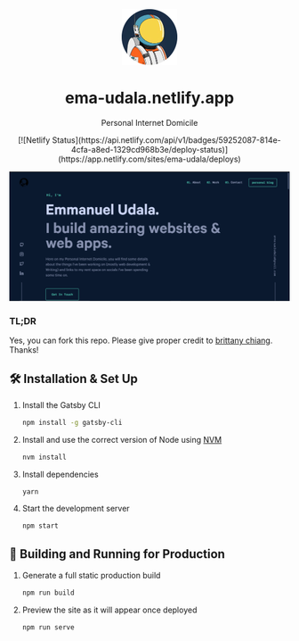 <div align="center">
  <img alt="Logo" src="https://raw.githubusercontent.com/ema-udala/personal-website-v2/main/src/images/logo.png" width="100" />
</div>
<h1 align="center">
  ema-udala.netlify.app 
</h1>
<p align="center">Personal Internet Domicile </p>
</p>
<p align="center">
  [![Netlify Status](https://api.netlify.com/api/v1/badges/59252087-814e-4cfa-a8ed-1329cd968b3e/deploy-status)](https://app.netlify.com/sites/ema-udala/deploys)
  </a>
</p>

![demo](https://raw.githubusercontent.com/ema-udala/personal-website-v2/main/src/images/demo.png)

### TL;DR

Yes, you can fork this repo. Please give proper credit to [brittany chiang](https://github.com/bchiang7/). Thanks!

## 🛠 Installation & Set Up

1. Install the Gatsby CLI

   ```sh
   npm install -g gatsby-cli
   ```

2. Install and use the correct version of Node using [NVM](https://github.com/nvm-sh/nvm)

   ```sh
   nvm install
   ```

3. Install dependencies

   ```sh
   yarn
   ```

4. Start the development server

   ```sh
   npm start
   ```

## 🚀 Building and Running for Production

1. Generate a full static production build

   ```sh
   npm run build
   ```

1. Preview the site as it will appear once deployed

   ```sh
   npm run serve
   ```
